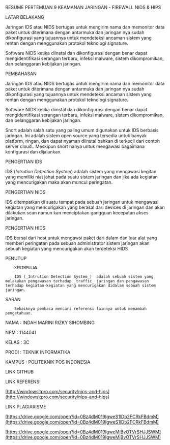 RESUME PERTEMUAN 9 KEAMANAN JARINGAN  - FIREWALL NIDS &amp; HIPS

LATAR BELAKANG

Jaringan IDS atau NIDS bertugas untuk mengirim nama dan memonitor data paket untuk diterimana dengan antarmuka dan jaringan nya sudah dikonfigurasi yang tujuannya untuk mendeteksi ancaman sistem yang rentan dengan menggunakan protokol teknologi signature.

Software NIDS ketika diinstal dan dikonfigurasi dengan benar dapat mengidentifikasi serangan terbaru, infeksi malware, sistem dikompromikan, dan pelanggaran kebijakan jaringan.

PEMBAHASAN

Jaringan IDS atau NIDS bertugas untuk mengirim nama dan memonitor data paket untuk diterimana dengan antarmuka dan jaringan nya sudah dikonfigurasi yang tujuannya untuk mendeteksi ancaman sistem yang rentan dengan menggunakan protokol teknologi signature.

Software NIDS ketika diinstal dan dikonfigurasi dengan benar dapat mengidentifikasi serangan terbaru, infeksi malware, sistem dikompromikan, dan pelanggaran kebijakan jaringan.

Snort adalah salah satu yang paling umum digunakan untuk IDS berbasis jaringan. Ini adalah sistem open source yang tersedia untuk banyak platform, ringan, dan dapat nyaman diinstal bahkan di terkecil dari contoh server cloud.. Meskipun snort hanya untuk mengawasi bagaimana konfigurasi dan dijalankan.

PENGERTIAN IDS

IDS (_Intrution Detection System_)  adalah sistem yang mengawasi kegitan yang memiliki niat jahat pada suatu sistem jaringan dan jika ada kegiatan yang mencurigakan maka akan muncul peringatan.

PENGERTIAN NIDS

IDS ditempatkan di suatu tempat pada sebuah jaringan untuk mengawasi kegiatan yang mencurigakan yang berasal dari devices di jaringan dan akan dilakukan scan namun kan menciptakan gangguan kecepatan akses jaringan.

PENGERTIAN HIDS

IDS bersal dari host untuk mengawsi paket dari dalam dan luar alat yang memberi peringatan pada sebuah administrator sistem jaringan  akan sebuah kegiatan yang mencurigakan akan terdeteksi HIDS

PENUTUP

        KESIMPULAN

        IDS (_Intrution Detection System_)  adalah sebuah sistem yang melakukan pengawasan terhadap _traffic_ jaringan dan pengawasan terhadap kegiatan-kegiatan yang mencurigakan didalam sebuah sistem jaringan.

SARAN

        Sebaiknya pembaca mencari referensi lainnya untuk menambah pengetahuan.

NAMA        : INDAH MARINI RIZKY SIHOMBING

NPM                : 1144041

KELAS        : 3C

PRODI        : TEKNIK INFORMATIKA

KAMPUS        : POLITEKNIK POS INDONESIA

LINK GITHUB

LINK REFERENSI

[http://windowsitpro.com/security/nips-and-hips](http://windowsitpro.com/security/nips-and-hips)

LINK PLAGIARISME

[https://drive.google.com/open?id=0Bz4dM019IgweS1lDb2FCRkFBdmM](https://drive.google.com/open?id=0Bz4dM019IgweS1lDb2FCRkFBdmM)

[https://drive.google.com/open?id=0Bz4dM019IgweMjBvOTVrSHJJSWM](https://drive.google.com/open?id=0Bz4dM019IgweMjBvOTVrSHJJSWM)